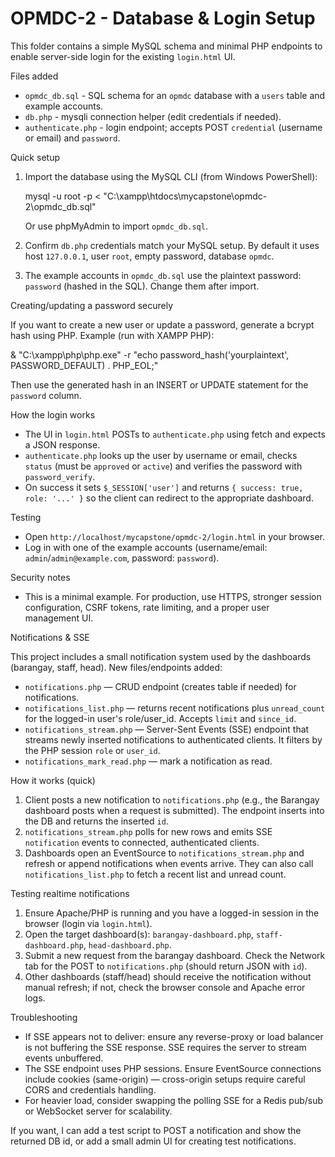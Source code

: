 # OPMDC-2 - Database & Login Setup

This folder contains a simple MySQL schema and minimal PHP endpoints to enable server-side login for the existing `login.html` UI.

Files added
- `opmdc_db.sql` - SQL schema for an `opmdc` database with a `users` table and example accounts.
- `db.php` - mysqli connection helper (edit credentials if needed).
- `authenticate.php` - login endpoint; accepts POST `credential` (username or email) and `password`.

Quick setup

1. Import the database using the MySQL CLI (from Windows PowerShell):

   mysql -u root -p < "C:\xampp\htdocs\mycapstone\opmdc-2\opmdc_db.sql"

   Or use phpMyAdmin to import `opmdc_db.sql`.

2. Confirm `db.php` credentials match your MySQL setup. By default it uses host `127.0.0.1`, user `root`, empty password, database `opmdc`.

3. The example accounts in `opmdc_db.sql` use the plaintext password: `password` (hashed in the SQL). Change them after import.

Creating/updating a password securely

If you want to create a new user or update a password, generate a bcrypt hash using PHP. Example (run with XAMPP PHP):

   & "C:\xampp\php\php.exe" -r "echo password_hash('yourplaintext', PASSWORD_DEFAULT) . PHP_EOL;"

Then use the generated hash in an INSERT or UPDATE statement for the `password` column.

How the login works

- The UI in `login.html` POSTs to `authenticate.php` using fetch and expects a JSON response.
- `authenticate.php` looks up the user by username or email, checks `status` (must be `approved` or `active`) and verifies the password with `password_verify`.
- On success it sets `$_SESSION['user']` and returns `{ success: true, role: '...' }` so the client can redirect to the appropriate dashboard.

Testing

- Open `http://localhost/mycapstone/opmdc-2/login.html` in your browser.
- Log in with one of the example accounts (username/email: `admin`/`admin@example.com`, password: `password`).

Security notes

- This is a minimal example. For production, use HTTPS, stronger session configuration, CSRF tokens, rate limiting, and a proper user management UI.

Notifications & SSE

This project includes a small notification system used by the dashboards (barangay, staff, head). New files/endpoints added:

- `notifications.php` — CRUD endpoint (creates table if needed) for notifications.
- `notifications_list.php` — returns recent notifications plus `unread_count` for the logged-in user's role/user_id. Accepts `limit` and `since_id`.
- `notifications_stream.php` — Server-Sent Events (SSE) endpoint that streams newly inserted notifications to authenticated clients. It filters by the PHP session `role` or `user_id`.
- `notifications_mark_read.php` — mark a notification as read.

How it works (quick)

1. Client posts a new notification to `notifications.php` (e.g., the Barangay dashboard posts when a request is submitted). The endpoint inserts into the DB and returns the inserted `id`.
2. `notifications_stream.php` polls for new rows and emits SSE `notification` events to connected, authenticated clients.
3. Dashboards open an EventSource to `notifications_stream.php` and refresh or append notifications when events arrive. They can also call `notifications_list.php` to fetch a recent list and unread count.

Testing realtime notifications

1. Ensure Apache/PHP is running and you have a logged-in session in the browser (login via `login.html`).
2. Open the target dashboard(s): `barangay-dashboard.php`, `staff-dashboard.php`, `head-dashboard.php`.
3. Submit a new request from the barangay dashboard. Check the Network tab for the POST to `notifications.php` (should return JSON with `id`).
4. Other dashboards (staff/head) should receive the notification without manual refresh; if not, check the browser console and Apache error logs.

Troubleshooting

- If SSE appears not to deliver: ensure any reverse-proxy or load balancer is not buffering the SSE response. SSE requires the server to stream events unbuffered.
- The SSE endpoint uses PHP sessions. Ensure EventSource connections include cookies (same-origin) — cross-origin setups require careful CORS and credentials handling.
- For heavier load, consider swapping the polling SSE for a Redis pub/sub or WebSocket server for scalability.

If you want, I can add a test script to POST a notification and show the returned DB id, or add a small admin UI for creating test notifications.
